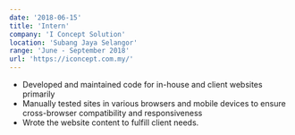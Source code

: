 ```yaml
---
date: '2018-06-15'
title: 'Intern'
company: 'I Concept Solution'
location: 'Subang Jaya Selangor'
range: 'June - September 2018'
url: 'https://iconcept.com.my/'
---
```


- Developed and maintained code for in-house and client websites primarily
- Manually tested sites in various browsers and mobile devices to ensure cross-browser compatibility and responsiveness
- Wrote the website content to fulfill client needs.
